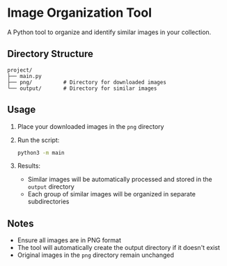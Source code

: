 # Image Organization Tool

A Python tool to organize and identify similar images in your collection.

## Directory Structure

```
project/
├── main.py
├── png/          # Directory for downloaded images
└── output/       # Directory for similar images
```

## Usage

1. Place your downloaded images in the `png` directory

2. Run the script:
   ```bash
   python3 -m main
   ```

3. Results:
   - Similar images will be automatically processed and stored in the `output` directory
   - Each group of similar images will be organized in separate subdirectories

## Notes

- Ensure all images are in PNG format
- The tool will automatically create the output directory if it doesn't exist
- Original images in the `png` directory remain unchanged
